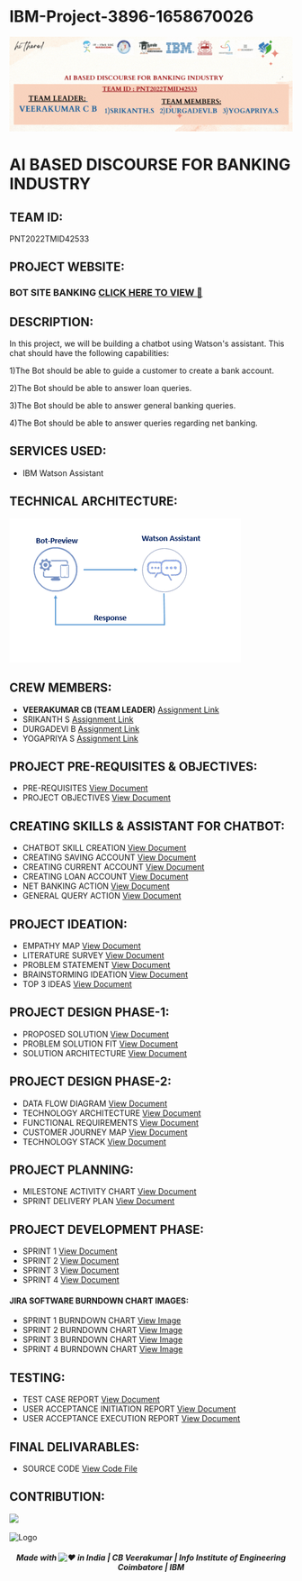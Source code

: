 # IBM-Project-3896-1658670026

![Logo](https://github.com/IBM-EPBL/IBM-Project-3896-1658670026/blob/main/README%20FILE/hi%20there!%20(1).gif?raw=true)


# AI BASED DISCOURSE FOR BANKING INDUSTRY
## TEAM ID:
PNT2022TMID42533

## PROJECT WEBSITE: 
### BOT SITE BANKING [CLICK HERE TO VIEW 🤖](https://veerak541.github.io/chatbot/)

## DESCRIPTION:



In this project, we will be building a chatbot using Watson's assistant. This chat should have the following capabilities:


1)The Bot should be able to guide a customer to create a bank account.

2)The Bot should be able to answer loan queries.

3)The Bot should be able to answer general banking queries.

4)The Bot should be able to answer queries regarding net banking.

## SERVICES USED:

- IBM Watson Assistant

## TECHNICAL ARCHITECTURE:

![IMAGE](https://github.com/IBM-EPBL/IBM-Project-3896-1658670026/blob/main/README%20FILE/download.png)


## CREW MEMBERS:
- <b>VEERAKUMAR CB (TEAM LEADER)</b>  [Assignment Link ](https://github.com/IBM-EPBL/IBM-Project-3896-1658670026/tree/main/Assignments/VEERAKUMAR%20C%20B)
 - SRIKANTH S   [Assignment Link](https://github.com/IBM-EPBL/IBM-Project-3896-1658670026/tree/main/Assignments/SRIKANTH%20S)
- DURGADEVI B   [Assignment Link](https://github.com/IBM-EPBL/IBM-Project-3896-1658670026/tree/main/Assignments/DURGA%20DEVI%20B)
- YOGAPRIYA S   [Assignment Link](https://github.com/IBM-EPBL/IBM-Project-3896-1658670026/tree/main/Assignments/YOGAPRIYA%20S)

## PROJECT PRE-REQUISITES & OBJECTIVES:

- PRE-REQUISITES [View Document](https://github.com/IBM-EPBL/IBM-Project-3896-1658670026/blob/main/PROJECT%20DESIGN%20AND%20PLANNING/Prerequisite.pdf)
- PROJECT OBJECTIVES [View Document](https://github.com/IBM-EPBL/IBM-Project-3896-1658670026/blob/main/PROJECT%20DESIGN%20AND%20PLANNING/project%20objectives.pdf)

## CREATING SKILLS & ASSISTANT FOR CHATBOT:

-  CHATBOT SKILL CREATION [View Document](https://github.com/IBM-EPBL/IBM-Project-3896-1658670026/blob/main/CREATING%20SKILLS%20%26%20ASSISTANT%20FOR%20CHATBOT/Chatbot%20Skills%20Creation.pdf)
-  CREATING SAVING ACCOUNT [View Document](https://github.com/IBM-EPBL/IBM-Project-3896-1658670026/blob/main/CREATING%20SKILLS%20%26%20ASSISTANT%20FOR%20CHATBOT/Creating%20Saving%20Account%20Section.pdf)
-  CREATING CURRENT ACCOUNT [View Document](https://github.com/IBM-EPBL/IBM-Project-3896-1658670026/blob/main/CREATING%20SKILLS%20%26%20ASSISTANT%20FOR%20CHATBOT/creating%20current%20account%20action.pdf)
-  CREATING LOAN ACCOUNT [View Document](https://github.com/IBM-EPBL/IBM-Project-3896-1658670026/blob/main/CREATING%20SKILLS%20%26%20ASSISTANT%20FOR%20CHATBOT/Creating%20Loan%20Account%20Action.pdf)
-  NET BANKING ACTION [View Document](https://github.com/IBM-EPBL/IBM-Project-3896-1658670026/blob/main/CREATING%20SKILLS%20%26%20ASSISTANT%20FOR%20CHATBOT/Net%20Banking%20Action.pdf)
-  GENERAL QUERY ACTION [View Document](https://github.com/IBM-EPBL/IBM-Project-3896-1658670026/blob/main/CREATING%20SKILLS%20%26%20ASSISTANT%20FOR%20CHATBOT/Creating%20General%20Query%20Action.pdf)

## PROJECT IDEATION:

- EMPATHY MAP [View Document](https://github.com/IBM-EPBL/IBM-Project-3896-1658670026/blob/main/PROJECT%20DESIGN%20AND%20PLANNING/IDEATION%20PHASE/Empathy%20Map/Empathy%20Mapping.pdf)
- LITERATURE SURVEY [View Document](https://github.com/IBM-EPBL/IBM-Project-3896-1658670026/blob/main/PROJECT%20DESIGN%20AND%20PLANNING/IDEATION%20PHASE/Literature%20Survey/LITERATURE%20SURVEY.pdf)
- PROBLEM STATEMENT [View Document](https://github.com/IBM-EPBL/IBM-Project-3896-1658670026/blob/main/PROJECT%20DESIGN%20AND%20PLANNING/IDEATION%20PHASE/PROBLEM%20STATEMENT/PROBLEM%20STATEMENT-AI%20BASED%20DISCOURSE%20FOR%20BANKING%20INDUSTRY.pdf)
- BRAINSTORMING IDEATION [View Document](https://github.com/IBM-EPBL/IBM-Project-3896-1658670026/blob/main/PROJECT%20DESIGN%20AND%20PLANNING/IDEATION%20PHASE/BRAINSTORMING%20IDEATION/Brainstroming.pdf)
- TOP 3 IDEAS [View Document](https://github.com/IBM-EPBL/IBM-Project-3896-1658670026/blob/main/PROJECT%20DESIGN%20AND%20PLANNING/IDEATION%20PHASE/TOP%203%20IDEAS/TOP%203%20IDEAS.pdf)

## PROJECT DESIGN PHASE-1:

-  PROPOSED SOLUTION [View Document](https://github.com/IBM-EPBL/IBM-Project-3896-1658670026/blob/main/PROJECT%20DESIGN%20AND%20PLANNING/PROJECT%20DESIGN%20PHASE%201/PROPOSED-SOLUTION.pdf)
-  PROBLEM SOLUTION FIT [View Document](https://github.com/IBM-EPBL/IBM-Project-3896-1658670026/blob/main/PROJECT%20DESIGN%20AND%20PLANNING/PROJECT%20DESIGN%20PHASE%201/Problem%20Solution%20Fit.pdf)
-  SOLUTION ARCHITECTURE [View Document](https://github.com/IBM-EPBL/IBM-Project-3896-1658670026/blob/main/PROJECT%20DESIGN%20AND%20PLANNING/PROJECT%20DESIGN%20PHASE%201/SOLUTION%20ARCHITECTURE.pdf)

## PROJECT DESIGN PHASE-2:

-  DATA FLOW DIAGRAM [View Document](https://github.com/IBM-EPBL/IBM-Project-3896-1658670026/blob/main/PROJECT%20DESIGN%20AND%20PLANNING/PROJECT%20DESIGN%20PHASE%202/DATA%20FLOW%20DIAGRAM.pdf)
-  TECHNOLOGY ARCHITECTURE [View Document](https://github.com/IBM-EPBL/IBM-Project-3896-1658670026/blob/main/PROJECT%20DESIGN%20AND%20PLANNING/PROJECT%20DESIGN%20PHASE%202/TECHNOLOGY%20ARCHITECTURE.pdf)
-  FUNCTIONAL REQUIREMENTS [View Document](https://github.com/IBM-EPBL/IBM-Project-3896-1658670026/blob/main/PROJECT%20DESIGN%20AND%20PLANNING/PROJECT%20DESIGN%20PHASE%202/Functional%20Requirements-1.pdf)
-  CUSTOMER JOURNEY MAP [View Document](https://github.com/IBM-EPBL/IBM-Project-3896-1658670026/blob/main/PROJECT%20DESIGN%20AND%20PLANNING/PROJECT%20DESIGN%20PHASE%202/customer%20journey%20map.pdf)
-  TECHNOLOGY STACK [View Document](https://github.com/IBM-EPBL/IBM-Project-3896-1658670026/blob/main/PROJECT%20DESIGN%20AND%20PLANNING/PROJECT%20DESIGN%20PHASE%202/Technology%20Stack.pdf)

## PROJECT PLANNING:

-  MILESTONE ACTIVITY CHART [View Document](https://github.com/IBM-EPBL/IBM-Project-3896-1658670026/blob/main/PROJECT%20DESIGN%20AND%20PLANNING/PROJECT%20PLANNING/Milestone%20and%20Activity%20List.pdf)
-  SPRINT DELIVERY PLAN [View Document](https://github.com/IBM-EPBL/IBM-Project-3896-1658670026/blob/main/PROJECT%20DESIGN%20AND%20PLANNING/PROJECT%20PLANNING/Sprint%20Delivery%20Plan%20(1).pdf)

## PROJECT DEVELOPMENT PHASE:

-  SPRINT 1 [View Document](https://github.com/IBM-EPBL/IBM-Project-3896-1658670026/blob/main/PROJECT%20DEVELOPMENT%20PHASE/SPRINT%201/Sprint%20.1.pdf) 
-  SPRINT 2 [View Document](https://github.com/IBM-EPBL/IBM-Project-3896-1658670026/blob/main/PROJECT%20DEVELOPMENT%20PHASE/SPRINT%202/Sprint%20.2.pdf)
-  SPRINT 3 [View Document](https://github.com/IBM-EPBL/IBM-Project-3896-1658670026/blob/main/PROJECT%20DEVELOPMENT%20PHASE/SPRINT%203/Sprint-3.pdf)
-  SPRINT 4 [View Document](https://github.com/IBM-EPBL/IBM-Project-3896-1658670026/blob/main/PROJECT%20DEVELOPMENT%20PHASE/SPRINT%204/Sprint%20-%2004.pdf)

#### JIRA SOFTWARE BURNDOWN CHART IMAGES:

- SPRINT 1 BURNDOWN CHART [View Image](https://github.com/IBM-EPBL/IBM-Project-3896-1658670026/blob/main/PROJECT%20DEVELOPMENT%20PHASE/SPRINT%201/Sprint_1_Burndown_Chart.png)
- SPRINT 2 BURNDOWN CHART [View Image](https://github.com/IBM-EPBL/IBM-Project-3896-1658670026/blob/main/PROJECT%20DEVELOPMENT%20PHASE/SPRINT%202/Sprint_2_Burndown_Chart.png)
- SPRINT 3 BURNDOWN CHART [View Image](https://github.com/IBM-EPBL/IBM-Project-3896-1658670026/blob/main/PROJECT%20DEVELOPMENT%20PHASE/SPRINT%203/Sprint_3_Burndown_Chart.png)
- SPRINT 4 BURNDOWN CHART [View Image](https://github.com/IBM-EPBL/IBM-Project-3896-1658670026/blob/main/PROJECT%20DEVELOPMENT%20PHASE/SPRINT%204/Sprint_4_Burndown_Chart.png)

## TESTING:

-  TEST CASE REPORT [View Document](https://github.com/IBM-EPBL/IBM-Project-3896-1658670026/blob/main/PROJECT%20DEVELOPMENT%20PHASE/TESTING/Testcase%20Report.pdf)
-  USER ACCEPTANCE INITIATION REPORT [View Document](https://github.com/IBM-EPBL/IBM-Project-3896-1658670026/blob/main/PROJECT%20DEVELOPMENT%20PHASE/TESTING/User%20Acceptance%20Initiation%20and%20Desgin.pdf)
-  USER ACCEPTANCE EXECUTION REPORT [View Document](https://github.com/IBM-EPBL/IBM-Project-3896-1658670026/blob/main/PROJECT%20DEVELOPMENT%20PHASE/TESTING/UAT%20Report.pdf)

## FINAL DELIVARABLES:

-  SOURCE CODE [View Code File](https://github.com/IBM-EPBL/IBM-Project-3896-1658670026/tree/main/FINAL%20DELIVARABLES/SOURCE%20CODE)

## CONTRIBUTION:

![](https://svgur.com/i/nQ2.svg)

<!--⚽️ACTIVITY / 🌐WEBSITE: https://github.com/Readme-Workflows/recent-activity -->
<!--RECENT_ACTIVITY:start-->
<!--RECENT_ACTIVITY:end-->
<!--RECENT_ACTIVITY:last_update-->

<!--RECENT_ACTIVITY:last_update_end-->

![Logo](https://raw.githubusercontent.com/trinib/trinib/main/.images/footer.svg)
<div align="center">
 <h5> Made with <picture>
  <source srcset="https://fonts.gstatic.com/s/e/notoemoji/latest/2764_fe0f/512.webp" type="image/webp">
  <img src="https://fonts.gstatic.com/s/e/notoemoji/latest/2764_fe0f/512.gif" alt="❤" width="12" height="12">
</picture> in India | CB Veerakumar | Info Institute of Engineering Coimbatore | IBM</h5>
